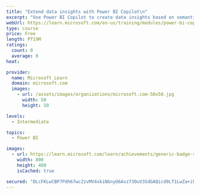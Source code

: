 ```yaml
---
title: "Extend data insights with Power BI Copilot\n"
excerpt: "Use Power BI Copilot to create data insights based on semantic models with minimal effort."
webUrl: https://learn.microsoft.com/en-us/training/modules/power-bi-copilot/
type: course
price: Free
length: PT19M
ratings:
  count: 0
  average: 0
heat: 

provider:
  name: Microsoft Learn
  domain: microsoft.com
  images:
    - url: /assets/images/organizations/microsoft.com-50x50.jpg
      width: 50
      height: 50

levels:
  - Intermediate

topics:
  - Power BI

images:
  - url: https://learn.microsoft.com/learn/achievements/generic-badge-social.png
    width: 800
    height: 400
    isCached: true

secured: "DLcFKLwCBP7Pdh67wcZzvMV4xkiNGnyO6Avz73OuV3SdGAQicd9Lf1LwZa+ihrRo9FHZtqxTeUo7YwX7UCcP2k/Zz0DnYB77LvHEnVXUNGnrDC8WU1ArlOHG2/8X+XNofM4bR+OfhmYKU4Yh7GAJAWn0vElvNxRXiSFPwI2XcgqLCqu9S3g4hqH6WrgJwV9w24sI+KywhfGbZWeulSB9XUS/YmAhTARZ4BfReO04oATU3kFRtKvwrDNae2pLitjRA1bDqxJQlKLEMsfzYxgdxseYNsszJ2J+1fynU6cY81HlCwcO+4dJM42KUzxnTnxAcCE7t0vycouylmi66HPRUjrOzdiySdFwuM86TKQYJa7V8Ry/xPYaqxfsQLUJ8XP9bfSBhyfUpWye8Uo7MuYsRgsnWOMvn66l5GRXNZToSpU=;GXobkpRlsHMklBNDyEN9Fw=="
---
```


